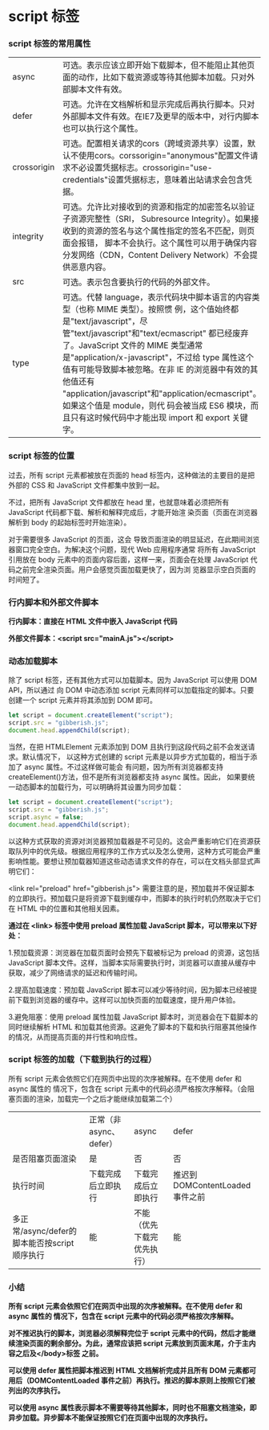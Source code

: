 # script 标签

### script 标签的常用属性

<table style="table-layout: auto; border-collapse: collapse;">
  <tr>
    <td>async</td>
    <td>可选。表示应该立即开始下载脚本，但不能阻止其他页面的动作，比如下载资源或等待其他脚本加载。只对外部脚本文件有效。</td>
  </tr>
  <tr>
    <td>defer</td>
    <td>可选。允许在文档解析和显示完成后再执行脚本。只对外部脚本文件有效。在IE7及更早的版本中，对行内脚本也可以执行这个属性。</td>
  </tr>
  <tr>
    <td>crossorigin</td>
    <td>可选。配置相关请求的cors（跨域资源共享）设置，默认不使用cors。corssorigin="anonymous"配置文件请求不必设置凭据标志。crossorigin="use-credentials"设置凭据标志，意味着出站请求会包含凭据。</td>
  </tr>
  <tr>
    <td>integrity</td>
    <td>可选。允许比对接收到的资源和指定的加密签名以验证子资源完整性（SRI， Subresource Integrity）。如果接收到的资源的签名与这个属性指定的签名不匹配，则页面会报错， 脚本不会执行。这个属性可以用于确保内容分发网络（CDN，Content Delivery Network）不会提 供恶意内容。</td>
  </tr>
  <tr>
    <td>src</td>
    <td>可选。表示包含要执行的代码的外部文件。</td>
  </tr>
  <tr>
    <td>type</td>
    <td>可选。代替 language，表示代码块中脚本语言的内容类型（也称 MIME 类型）。按照惯 例，这个值始终都是"text/javascript"，尽管"text/javascript"和"text/ecmascript" 都已经废弃了。JavaScript 文件的 MIME 类型通常是"application/x-javascript"，不过给 type 属性这个值有可能导致脚本被忽略。在非 IE 的浏览器中有效的其他值还有 "application/javascript"和"application/ecmascript"。如果这个值是 module，则代 码会被当成 ES6 模块，而且只有这时候代码中才能出现 import 和 export 关键字。</td>
  </tr>
</table>

### script 标签的位置

过去，所有 script 元素都被放在页面的 head 标签内，这种做法的主要目的是把外部的 CSS 和 JavaScript 文件都集中放到一起。

不过，把所有 JavaScript 文件都放在 head 里，也就意味着必须把所有 JavaScript 代码都下载、解析和解释完成后，才能开始渲 染页面（页面在浏览器解析到 body 的起始标签时开始渲染）。

对于需要很多 JavaScript 的页面，这会 导致页面渲染的明显延迟，在此期间浏览器窗口完全空白。为解决这个问题，现代 Web 应用程序通常 将所有 JavaScript 引用放在 body 元素中的页面内容后面，这样一来，页面会在处理 JavaScript 代码之前完全渲染页面。用户会感觉页面加载更快了，因为浏 览器显示空白页面的时间短了。

### 行内脚本和外部文件脚本

**行内脚本：直接在 HTML 文件中嵌入 JavaScript 代码**

**外部文件脚本：\<script src="mainA.js"\>\</script>**

### 动态加载脚本

除了 script 标签，还有其他方式可以加载脚本。因为 JavaScript 可以使用 DOM API，所以通过
向 DOM 中动态添加 script 元素同样可以加载指定的脚本。只要创建一个 script 元素并将其添加到
DOM 即可。

```javascript
let script = document.createElement("script");
script.src = "gibberish.js";
document.head.appendChild(script);
```

当然，在把 HTMLElement 元素添加到 DOM 且执行到这段代码之前不会发送请求。默认情况下， 以这种方式创建的 script 元素是以异步方式加载的，相当于添加了 async 属性。不过这样做可能会 有问题，因为所有浏览器都支持 createElement()方法，但不是所有浏览器都支持 async 属性。因此， 如果要统一动态脚本的加载行为，可以明确将其设置为同步加载：

```javascript
let script = document.createElement("script");
script.src = "gibberish.js";
script.async = false;
document.head.appendChild(script);
```

以这种方式获取的资源对浏览器预加载器是不可见的。这会严重影响它们在资源获取队列中的优先级。根据应用程序的工作方式以及怎么使用，这种方式可能会严重影响性能。要想让预加载器知道这些动态请求文件的存在，可以在文档头部显式声明它们：

\<link rel="preload" href="gibberish.js"\>
需要注意的是，预加载并不保证脚本的立即执行。预加载只是将资源下载到缓存中，而脚本的执行时机仍然取决于它们在 HTML 中的位置和其他相关因素。

**通过在 \<link\> 标签中使用 preload 属性加载 JavaScript 脚本，可以带来以下好处：**

1.预加载资源：浏览器在加载页面时会预先下载被标记为 preload 的资源，这包括 JavaScript 脚本文件。这样，当脚本实际需要执行时，浏览器可以直接从缓存中获取，减少了网络请求的延迟和传输时间。

2.提高加载速度：预加载 JavaScript 脚本可以减少等待时间，因为脚本已经被提前下载到浏览器的缓存中。这样可以加快页面的加载速度，提升用户体验。

3.避免阻塞：使用 preload 属性加载 JavaScript 脚本时，浏览器会在下载脚本的同时继续解析 HTML 和加载其他资源。这避免了脚本的下载和执行阻塞其他操作的情况，从而提高页面的并行性和响应性。

### script 标签的加载（下载到执行的过程）

所有 script 元素会依照它们在网页中出现的次序被解释。在不使用 defer 和 async 属性的 情况下，包含在 script 元素中的代码必须严格按次序解释。（会阻塞页面的渲染，加载完一个之后才能继续加载第二个）

<table style="table-layout: auto; border-collapse: collapse;">
  <tr>
    <td></td>
    <td>正常（非async、defer）</td>
    <td>async</td>
    <td>defer</td>
  </tr>
  <tr>
    <td>是否阻塞页面渲染</td>
    <td>是</td>
    <td>否</td>
    <td>否</td>
  </tr>
  <tr>
    <td>执行时间</td>
    <td>下载完成后立即执行</td>
    <td>下载完成后立即执行</td>
    <td>推迟到DOMContentLoaded事件之前</td>
  </tr>
  <tr>
    <td>多正常/async/defer的脚本能否按script顺序执行</td>
    <td>能</td>
    <td>不能（优先下载完优先执行）</td>
    <td>能</td>
  </tr>
</table>

### 小结

**所有 script 元素会依照它们在网页中出现的次序被解释。在不使用 defer 和 async 属性的 情况下，包含在 script 元素中的代码必须严格按次序解释。**

**对不推迟执行的脚本，浏览器必须解释完位于 script 元素中的代码，然后才能继续渲染页面的剩余部分。为此，通常应该把 script 元素放到页面末尾，介于主内容之后及\</body\>标签 之前。**

**可以使用 defer 属性把脚本推迟到 HTML 文档解析完成并且所有 DOM 元素都可用后（DOMContentLoaded 事件之前）再执行。推迟的脚本原则上按照它们被列出的次序执行。**

**可以使用 async 属性表示脚本不需要等待其他脚本，同时也不阻塞文档渲染，即异步加载。异步脚本不能保证按照它们在页面中出现的次序执行。**
